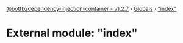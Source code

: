 [@botflx/dependency-injection-container - v1.2.7](../README.md) › [Globals](../globals.md) › ["index"](_index_.md)

# External module: "index"


